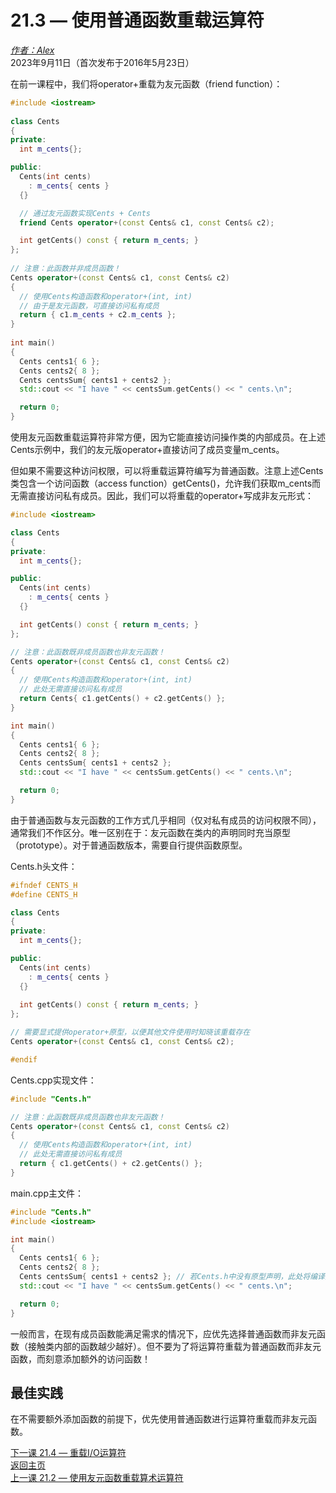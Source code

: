 21.3 — 使用普通函数重载运算符  
====================================================

[*作者：Alex*](https://www.learncpp.com/author/Alex/ "查看 Alex 的所有文章")  
2023年9月11日（首次发布于2016年5月23日）  

 

在前一课程中，我们将operator+重载为友元函数（friend function）：

```cpp
#include <iostream>
 
class Cents
{
private:
  int m_cents{};

public:
  Cents(int cents)
    : m_cents{ cents }
  {}

  // 通过友元函数实现Cents + Cents
  friend Cents operator+(const Cents& c1, const Cents& c2);

  int getCents() const { return m_cents; }
};
 
// 注意：此函数并非成员函数！
Cents operator+(const Cents& c1, const Cents& c2)
{
  // 使用Cents构造函数和operator+(int, int)
  // 由于是友元函数，可直接访问私有成员
  return { c1.m_cents + c2.m_cents };
}
 
int main()
{
  Cents cents1{ 6 };
  Cents cents2{ 8 };
  Cents centsSum{ cents1 + cents2 };
  std::cout << "I have " << centsSum.getCents() << " cents.\n";

  return 0;
}
```

使用友元函数重载运算符非常方便，因为它能直接访问操作类的内部成员。在上述Cents示例中，我们的友元版operator+直接访问了成员变量m_cents。


但如果不需要这种访问权限，可以将重载运算符编写为普通函数。注意上述Cents类包含一个访问函数（access function）getCents()，允许我们获取m_cents而无需直接访问私有成员。因此，我们可以将重载的operator+写成非友元形式：

```cpp
#include <iostream>

class Cents
{
private:
  int m_cents{};

public:
  Cents(int cents)
    : m_cents{ cents }
  {}

  int getCents() const { return m_cents; }
};

// 注意：此函数既非成员函数也非友元函数！
Cents operator+(const Cents& c1, const Cents& c2)
{
  // 使用Cents构造函数和operator+(int, int)
  // 此处无需直接访问私有成员
  return Cents{ c1.getCents() + c2.getCents() };
}

int main()
{
  Cents cents1{ 6 };
  Cents cents2{ 8 };
  Cents centsSum{ cents1 + cents2 };
  std::cout << "I have " << centsSum.getCents() << " cents.\n";

  return 0;
}
```

由于普通函数与友元函数的工作方式几乎相同（仅对私有成员的访问权限不同），通常我们不作区分。唯一区别在于：友元函数在类内的声明同时充当原型（prototype）。对于普通函数版本，需要自行提供函数原型。


Cents.h头文件：

```cpp
#ifndef CENTS_H
#define CENTS_H

class Cents
{
private:
  int m_cents{};

public:
  Cents(int cents)
    : m_cents{ cents }
  {}
  
  int getCents() const { return m_cents; }
};

// 需要显式提供operator+原型，以便其他文件使用时知晓该重载存在
Cents operator+(const Cents& c1, const Cents& c2);

#endif
```

Cents.cpp实现文件：

```cpp
#include "Cents.h"

// 注意：此函数既非成员函数也非友元函数！
Cents operator+(const Cents& c1, const Cents& c2)
{
  // 使用Cents构造函数和operator+(int, int)
  // 此处无需直接访问私有成员
  return { c1.getCents() + c2.getCents() };
}
```

main.cpp主文件：

```cpp
#include "Cents.h"
#include <iostream>

int main()
{
  Cents cents1{ 6 };
  Cents cents2{ 8 };
  Cents centsSum{ cents1 + cents2 }; // 若Cents.h中没有原型声明，此处将编译失败
  std::cout << "I have " << centsSum.getCents() << " cents.\n";

  return 0;
}
```

一般而言，在现有成员函数能满足需求的情况下，应优先选择普通函数而非友元函数（接触类内部的函数越少越好）。但不要为了将运算符重载为普通函数而非友元函数，而刻意添加额外的访问函数！

 

最佳实践  
----------------

在不需要额外添加函数的前提下，优先使用普通函数进行运算符重载而非友元函数。


[下一课 21.4 — 重载I/O运算符](Chapter-21/lesson21.4-overloading-the-io-operators.md)  
[返回主页](/)  
[上一课 21.2 — 使用友元函数重载算术运算符](Chapter-21/lesson21.2-overloading-the-arithmetic-operators-using-friend-functions.md)